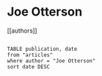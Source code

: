 # Joe Otterson

[[authors]]

```dataview

TABLE publication, date
from "articles"
where author = "Joe Otterson"
sort date DESC

```